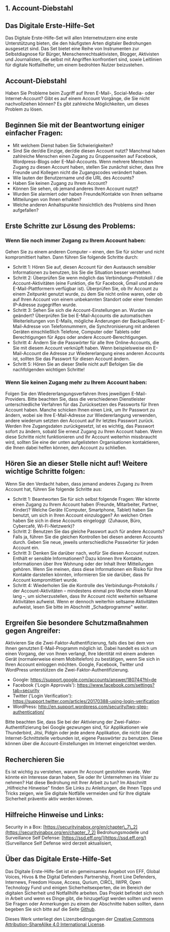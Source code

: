 ## **1. Account-Diebstahl**

## **Das Digitale Erste-Hilfe-Set**

Das Digitale Erste-Hilfe-Set will allen Internetnutzern eine erste Unterstützung bieten, die den häufigsten Arten digitaler Bedrohungen ausgesetzt sind. Das Set bietet eine Reihe von Instrumenten zur Selbstdiagnose für Bürger, Menschenrechtsaktivisten, Blogger, Aktivisten und Journalisten, die selbst mit Angriffen konfrontiert sind, sowie Leitlinien für digitale Notfallhelfer, um einem bedrohten Nutzer beizustehen.

## **Account-Diebstahl**

Haben Sie Probleme beim Zugriff auf Ihren E-Mail-, Social-Media- oder Internet-Account? Gibt es auf einem Account Vorgänge, die Sie nicht nachvollziehen können? Es gibt zahlreiche Möglichkeiten, um dieses Problem zu lösen.

## **Beginnen Sie mit der Beantwortung einiger einfacher Fragen:**

- Mit welchem Dienst haben Sie Schwierigkeiten?&nbsp;
- Sind Sie der/die Einzige, der/die diesen Account nutzt? Manchmal haben zahlreiche Menschen einen Zugang zu Gruppenseiten auf Facebook, Wordpress-Blogs oder E-Mail-Accounts. Wenn mehrere Menschen Zugang zu diesen Account haben, stellen Sie zunächst sicher, dass Ihre Freunde und Kollegen nicht die Zugangscodes verändert haben.&nbsp;
- Wie lauten der Benutzername und die URL des Accounts?&nbsp;
- Haben Sie keinen Zugang zu Ihrem Account?&nbsp;
- Können Sie sehen, ob jemand anderes Ihren Account nutzt?&nbsp;
- Wurden Sie alarmiert oder haben Freunde/Kontakte von Ihnen seltsame Mitteilungen von Ihnen erhalten?&nbsp;
- Welche anderen Anhaltspunkte hinsichtlich des Problems sind Ihnen aufgefallen?&nbsp;

## **Erste Schritte zur Lösung des Problems:**

### **Wenn Sie noch immer Zugang zu Ihrem Account haben:**

Gehen Sie zu einem anderen Computer – einen, den Sie für sicher und nicht kompromittiert halten. Dann führen Sie folgende Schritte durch:

- Schritt 1: Hören Sie auf, diesen Account für den Austausch sensibler Informationen zu benutzen, bis Sie die Situation besser verstehen.&nbsp;
- Schritt 2: Überprüfen Sie wenn möglich das Verbindungs-Protokoll / die Account-Aktivitäten (eine Funktion, die für Facebook, Gmail und andere E-Mail-Plattformern verfügbar ist). Überprüfen Sie, ob Ihr Account zu einem Zeitpunkt genutzt wurde, zu dem Sie nicht online waren, oder ob auf Ihren Account von einem unbekannten Standort oder einer fremden IP-Adresse zugegriffen wurde.&nbsp;
- Schritt 3: Sehen Sie sich die Account-Einstellungen an. Wurden sie geändert? Überprüfen Sie bei E-Mail-Accounts die automatischen Weiterleitungen von E-Mails, mögliche Änderungen der Backup/Reset E-Mail-Adresse von Telefonnummern, die Synchronisierung mit anderen Geräten einschließlich Telefone, Computer oder Tablets oder Berechtigungen für Apps oder andere Account-Berechtigungen.&nbsp;
- Schritt 4: Ändern Sie die Passwörter für alle Ihre Online-Accounts, die Sie mit diesem Account verknüpft haben. Wenn beispielsweise ein E-Mail-Account die Adresse zur Wiedererlangung eines anderen Accounts ist, sollten Sie das Passwort für diesen Account ändern.&nbsp;
- Schritt 5: Hören Sie an dieser Stelle nicht auf! Befolgen Sie die nachfolgenden wichtigen Schritte!&nbsp;

### **Wenn Sie keinen Zugang mehr zu Ihrem Account haben:**

Folgen Sie den Wiedererlangungsverfahren Ihres jeweiligen E-Mail-Providers. Bitte beachten Sie, dass die verschiedenen Dienstleister unterschiedliche Verfahren für das Zurücksetzen des Passworts für Ihren Account haben. Manche schicken Ihnen einen Link, um Ihr Passwort zu ändern, wobei sie Ihre E-Mail-Adresse zur Wiedererlangung verwenden, andere wiederum setzten den Account auf Ihr letztes Passwort zurück. Werden Ihre Zugangsdaten zurückgesetzt, ist es wichtig, das Passwort sofort zu ändern, sobald Sie erneut Zugang zu Ihren Account haben. Wenn diese Schritte nicht funktionieren und Ihr Account weiterhin missbraucht wird, sollten Sie eine der unten aufgelisteten Organisationen kontaktieren, die Ihnen dabei helfen können, den Account zu schließen.

## **Hören Sie an dieser Stelle nicht auf! Weitere wichtige Schritte folgen:**

Wenn Sie den Verdacht haben, dass jemand anderes Zugang zu Ihrem Account hat, führen Sie folgende Schritte aus:

- Schritt 1: Beantworten Sie für sich selbst folgende Fragen: Wer könnte einen Zugang zu Ihrem Account haben (Freunde, Mitarbeiter, Partner, Kinder)? Welche Geräte (Computer, Smartphone, Tablet) haben Sie benutzt, um sich in Ihren Account einzuloggen? An welchen Orten haben Sie sich in diese Accounts eingeloggt &nbsp;(Zuhause, Büro, Cybercafé, Wi-Fi-Netzwerk)?&nbsp;
- Schritt 2: Benutzen Sie das gleiche Passwort auch für andere Accounts? Falls ja, führen Sie die gleichen Kontrollen bei diesen anderen Accounts durch. Geben Sie neue, jeweils unterschiedliche Passwörter für jeden Account ein.&nbsp;
- Schritt 3: Denken Sie darüber nach, wofür Sie diesen Account nutzen. Enthält er sensible Informationen? Dazu können Ihre Kontakte, Informationen über Ihre Wohnung oder der Inhalt Ihrer Mitteilungen gehören. Wenn Sie meinen, dass diese Informationen ein Risiko für Ihre Kontakte darstellen könnten, informieren Sie sie darüber, dass Ihr Account kompromittiert wurde.&nbsp;
- Schritt 4: Wiederholen Sie die Kontrolle des Verbindungs-Protokolls / der Account-Aktivitäten – mindestens einmal pro Woche einen Monat lang –, um sicherzustellen, dass Ihr Account nicht weiterhin seltsame Aktivitäten aufweist. Wenn er dennoch weiterhin seltsame Aktivitäten aufweist, lesen Sie bitte im Abschnitt „Schadprogramme" weiter.&nbsp;

## **Ergreifen Sie besondere Schutzmaßnahmen gegen Angreifer:**

Aktivieren Sie die Zwei-Faktor-Authentifizierung, falls dies bei dem von Ihnen genutzten E-Mail-Programm möglich ist. Dabei handelt es sich um einen Vorgang, der von Ihnen verlangt, Ihre Identität mit einem anderen Gerät (normalerweise einem Mobiltelefon) zu bestätigen, wenn Sie sich in Ihren Account einloggen möchten. Google, Facebook, Twitter und WordPress unterstützen die Zwei-Faktor-Authentifizierung.

- Google: https://support.google.com/accounts/answer/180744?hl=de&nbsp;
- Facebook ('Login Approvals'): https://www.facebook.com/settings?tab=security&nbsp;
- Twitter ('Login Verification'): https://support.twitter.com/articles/20170388-using-login-verification&nbsp;
- WordPress: http://en.support.wordpress.com/security/two-step-authentication/&nbsp;

Bitte beachten Sie, dass Sie bei der Aktivierung der Zwei-Faktor-Authentifizierung bei Google gezwungen sind, für Applikationen wie Thunderbird, Jitsi, Pidgin oder jede andere Applikation, die nicht über die Internet-Schnittstelle verbunden ist, eigene Passwörter zu benutzen. Diese können über die Account-Einstellungen im Internet eingerichtet werden.

## **Recherchieren Sie**

Es ist wichtig zu verstehen, warum Ihr Account gestohlen wurde. Wer könnte ein Interesse daran haben, Sie oder Ihr Unternehmen ins Visier zu nehmen? Hat diese Bedrohung mit Ihrer Arbeit zu tun? Im Abschnitt „Hilfreiche Hinweise" finden Sie Links zu Anleitungen, die Ihnen Tipps und Tricks zeigen, wie Sie digitale Notfälle vermeiden und für Ihre digitale Sicherheit präventiv aktiv werden können.

## **Hilfreiche Hinweise und Links:**

Security in a Box: [https://securityinabox.org/en/chapter\_7\_2](https://securityinabox.org/en/chapter_7_2) Bedrohungsmodelle und Surveillance Self Defense: [https://ssd.eff.org/](https://ssd.eff.org/) (Surveillance Self Defense wird derzeit aktualisiert, 

## **Über das Digitale Erste-Hilfe-Set**

Das Digitale Erste-Hilfe-Set ist ein gemeinsames Angebot von EFF, Global Voices, Hivos & the Digital Defenders Partnership, Front Line Defenders, Internews, Freedom House, Access, Qurium, CIRCL, IWPR, Open Technology Fund und einigen Sicherheitsexperten, die im Bereich der digitalen Sicherheit und Notfallhilfe arbeiten. Das Projekt befindet sich noch in Arbeit und wenn es Dinge gibt, die hinzugefügt werden sollten und wenn Sie Fragen oder Anmerkungen zu einem der Abschnitte haben sollten, dann begeben Sie sich bitte auf die Seite [Github](https://github.com/RaReNet/DFAK).

Dieses Werk unterliegt den Lizenzbedingungen der [Creative Commons Attribution-ShareAlike 4.0 International License](http://creativecommons.org/licenses/by-sa/4.0/).

